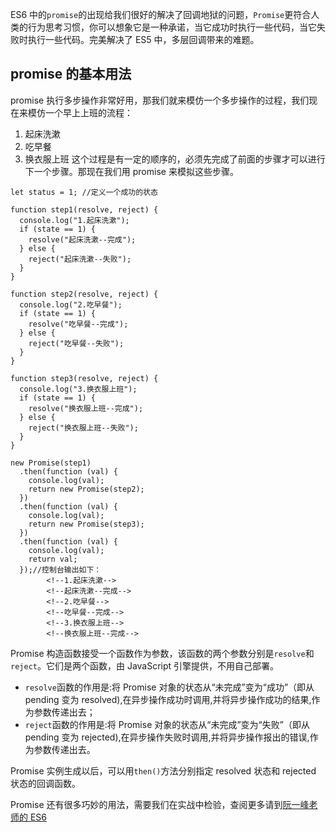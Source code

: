 ES6 中的`promise`的出现给我们很好的解决了回调地狱的问题，`Promise`更符合人类的行为思考习惯，你可以想象它是一种承诺，当它成功时执行一些代码，当它失败时执行一些代码。完美解决了 ES5 中，多层回调带来的难题。

## promise 的基本用法

promise 执行多步操作非常好用，那我们就来模仿一个多步操作的过程，我们现在来模仿一个早上上班的流程：

1. 起床洗漱
2. 吃早餐
3. 换衣服上班
   这个过程是有一定的顺序的，必须先完成了前面的步骤才可以进行下一个步骤。那现在我们用 promise 来模拟这些步骤。

```
let status = 1; //定义一个成功的状态

function step1(resolve, reject) {
  console.log("1.起床洗漱");
  if (state == 1) {
    resolve("起床洗漱--完成");
  } else {
    reject("起床洗漱--失败");
  }
}

function step2(resolve, reject) {
  console.log("2.吃早餐");
  if (state == 1) {
    resolve("吃早餐--完成");
  } else {
    reject("吃早餐--失败");
  }
}

function step3(resolve, reject) {
  console.log("3.换衣服上班");
  if (state == 1) {
    resolve("换衣服上班--完成");
  } else {
    reject("换衣服上班--失败");
  }
}

new Promise(step1)
  .then(function (val) {
    console.log(val);
    return new Promise(step2);
  })
  .then(function (val) {
    console.log(val);
    return new Promise(step3);
  })
  .then(function (val) {
    console.log(val);
    return val;
  });//控制台输出如下：
        <!--1.起床洗漱-->
        <!--起床洗漱--完成-->
        <!--2.吃早餐-->
        <!--吃早餐--完成-->
        <!--3.换衣服上班-->
        <!--换衣服上班--完成-->
```

Promise 构造函数接受一个函数作为参数，该函数的两个参数分别是`resolve`和`reject`。它们是两个函数，由 JavaScript 引擎提供，不用自己部署。

- `resolve`函数的作用是:将 Promise 对象的状态从“未完成”变为“成功”（即从 pending 变为 resolved),在异步操作成功时调用,并将异步操作成功的结果,作为参数传递出去；
- `reject`函数的作用是:将 Promise 对象的状态从“未完成”变为“失败”（即从 pending 变为 rejected),在异步操作失败时调用,并将异步操作报出的错误,作为参数传递出去。

Promise 实例生成以后，可以用`then()`方法分别指定 resolved 状态和 rejected 状态的回调函数。

Promise 还有很多巧妙的用法，需要我们在实战中检验，查阅更多请到[阮一峰老师的 ES6](https://es6.ruanyifeng.com/?search=proxy&x=0&y=0#docs/promise)

